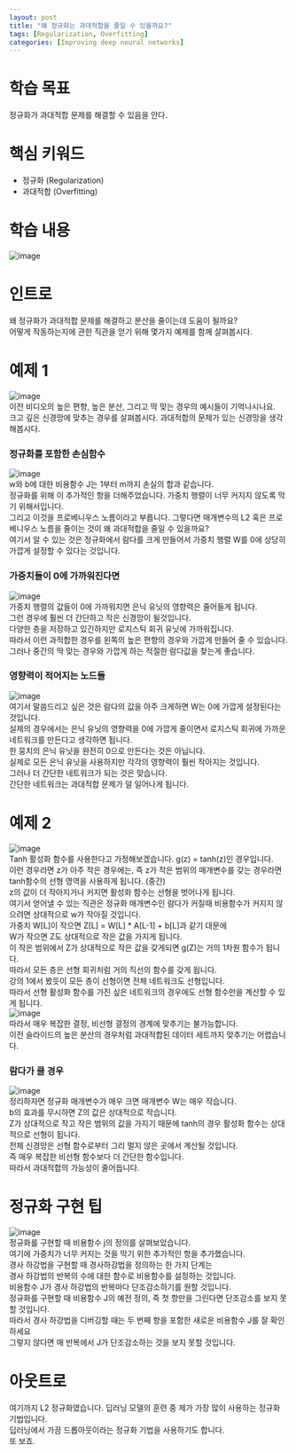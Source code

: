 ```yaml
---
layout: post
title: "왜 정규화는 과대적합을 줄일 수 있을까요?"
tags: [Regularization, Overfitting]
categories: [Improving deep neural networks]
---
```


# 학습 목표
정규화가 과대적합 문제를 해결할 수 있음을 안다.

# 핵심 키워드
* 정규화 (Regularization)
* 과대적합 (Overfitting)

# 학습 내용
![image](https://user-images.githubusercontent.com/50114210/64882978-3c35a600-d699-11e9-974f-bf7d1dc2a5fe.png)      

# 인트로
왜 정규화가 과대적합 문제를 해결하고 분산을 줄이는데 도움이 될까요?    
어떻게 작동하는지에 관한 직관을 얻기 위해 몇가지 예제를 함께 살펴봅시다.     

# 예제 1
![image](https://user-images.githubusercontent.com/50114210/64883255-ea415000-d699-11e9-9cb5-6b7e122750ab.png)      
이전 비디오의 높은 편향, 높은 분산, 그리고 딱 맞는 경우의 예시들이 기억나시나요.     
크고 깊은 신경망에 맞추는 경우를 살펴봅시다. 과대적합의 문제가 있는 신경망을 생각해봅시다.   

### 정규화를 포함한 손심함수
![image](https://user-images.githubusercontent.com/50114210/64883342-1a88ee80-d69a-11e9-9797-600e0cffca89.png)       
w와 b에 대한 비용함수 J는 1부터 m까지 손실의 합과 같습니다.   
정규화를 위해 이 추가적인 항을 더해주었습니다. 가중치 행렬이 너무 커지지 않도록 막기 위해서입니다.    
그리고 이것을 프로베니우스 노름이라고 부릅니다.
그렇다면 매개변수의 L2 혹은 프로베니우스 노름을 줄이는 것이 왜 과대적합을 줄일 수 있을까요?     
여기서 알 수 있는 것은 정규화에서 람다를 크게 만들어서 가중치 행렬 W를 0에 상당히 가깝게 설정할 수 있다는 것입니다.      

### 가중치들이 0에 가까워진다면
![image](https://user-images.githubusercontent.com/50114210/64883536-971bcd00-d69a-11e9-8568-18122f3abd60.png)      
가중치 행렬의 값들이 0에 가까워지면 은닉 유닛의 영향력은 줄어들게 됩니다.    
그런 경우에 훨씬 더 간단하고 작은 신경망이 될것입니다.     
다양한 층을 저장하고 있긴하지만 로지스틱 회귀 유닛에 가까워집니다.   
따라서 이런 과적합한 경우를 왼쪽의 높은 편향의 경우와 가깝게 만들어 줄 수 있습니다.    
그러나 중간의 딱 맞는 경우와 가깝게 하는 적절한 람다값을 찾는게 좋습니다.     

### 영향력이 적어지는 노드들
![image](https://user-images.githubusercontent.com/50114210/64883779-1e694080-d69b-11e9-8d53-79bc703818bb.png)     
여기서 말씀드리고 싶은 것은 람다의 값을 아주 크게하면 W는 0에 가깝게 설정된다는 것입니다.     
실제의 경우에서는 은닉 유닛의 영향력을 0에 가깝게 줄이면서 로지스틱 회귀에 가까운 네트워크를 만든다고 생각하면 됩니다.     
한 뭉치의 은닉 유닛을 완전히 0으로 만든다는 것은 아닙니다.    
실제로 모든 은닉 유닛을 사용하지만 각각의 영향력이 훨씬 작아지는 것입니다.     
그러나 더 간단한 네트워크가 되는 것은 맞습니다.    
간단한 네트워크는 과대적합 문제가 덜 일어나게 됩니다.   

# 예제 2
![image](https://user-images.githubusercontent.com/50114210/64884002-9899c500-d69b-11e9-9fae-0c82aa58e981.png)   
Tanh 활성화 함수를 사용한다고 가정해보겠습니다. g(z) = tanh(z)인 경우입니다.      
이런 경우라면 z가 아주 작은 경우에는, 즉 z가 작은 범위의 매개변수를 갖는 경우라면 tanh함수의 선형 영역을 사용하게 됩니다. (중간)    
z의 값이 더 작아지거나 커지면 활성화 함수는 선형을 벗어나게 됩니다.    
여기서 얻어낼 수 있는 직관은 정규화 매개변수인 람다가 커질때 비용함수가 커지지 않으려면 상대적으로 w가 작아질 것입니다.     
가중치 W[L]이 작으면 Z[L] = W[L] * A[L-1] + b[L]과 같기 대문에    
W가 작으면 Z도 상대적으로 작은 값을 가지게 됩니다.     
이 작은 범위에서 Z가 상대적으로 작은 값을 갖게되면 g(Z)는 거의 1차원 함수가 됩니다.    
따라서 모든 층은 선형 회귀처럼 거의 직선의 함수를 갖게 됩니다.    
강의 1에서 봤듯이 모든 층이 선형이면 전체 네트워크도 선형입니다.    
따라서 선형 활성화 함수를 가진 싶은 네트워크의 경우에도 선형 함수만을 계산할 수 있게 됩니다.      
![image](https://user-images.githubusercontent.com/50114210/64884438-b287d780-d69c-11e9-910b-4f9ef9832bac.png)      
따라서 매우 복잡한 결정, 비선형 결정의 경계에 맞추기는 불가능합니다.    
이전 슬라이드의 높은 분산의 경우처럼 과대적합된 데이터 세트까지 맞추기는 어렵습니다.      

### 람다가 클 경우
![image](https://user-images.githubusercontent.com/50114210/64884360-80767580-d69c-11e9-9225-8d3bd3fe3d5a.png)     
정리하자면 정규화 매개변수가 매우 크면 매개변수 W는 매우 작습니다.       
b의 효과를 무시하면 Z의 값은 상대적으로 작습니다.      
Z가 상대적으로 작고 작은 범위의 값을 가지기 때문에 tanh의 경우 활성화 함수는 상대적으로 선형이 됩니다.     
전체 신경망은 선형 함수로부터 그리 멀지 않은 곳에서 계산될 것입니다.    
즉 매우 복잡한 비선형 함수보다 더 간단한 함수입니다.    
따라서 과대적합의 가능성이 줄어듭니다.    

# 정규화 구현 팁
![image](https://user-images.githubusercontent.com/50114210/64884728-5a9da080-d69d-11e9-8d98-521e1873dd4a.png)    
정규화를 구현할 때 비용함수 j의 정의를 살펴보았습니다.    
여기에 가중치가 너무 커지는 것을 막기 위한 추가적인 항을 추가했습니다.    
경사 하강법을 구현할 때 경사하강법을 정의하는 한 가지 단계는     
경사 하강법의 반복의 수에 대한 함수로 비용함수를 설정하는 것입니다.    
비용함수 J가 경사 하강법의 반복마다 단조감소하기를 원할 것입니다.    
정규화를 구현할 때 비용함수 J의 예전 정의, 즉 첫 항만을 그린다면 단조감소를 보지 못할 것입니다.    
따라서 경사 하강법을 디버깅할 때는 두 번째 항을 포함한 새로운 비용함수 J를 잘 확인하세요    
그렇지 않다면 매 반복에서 J가 단조감소하는 것을 보지 못할 것입니다.    

# 아웃트로
여기까지 L2 정규화였습니다. 딥러닝 모델의 훈련 중 제가 가장 많이 사용하는 정규화 기법입니다.    
딥러닝에서 가끔 드롭아웃이라는 정규화 기법을 사용하기도 합니다.     
또 보죠.





